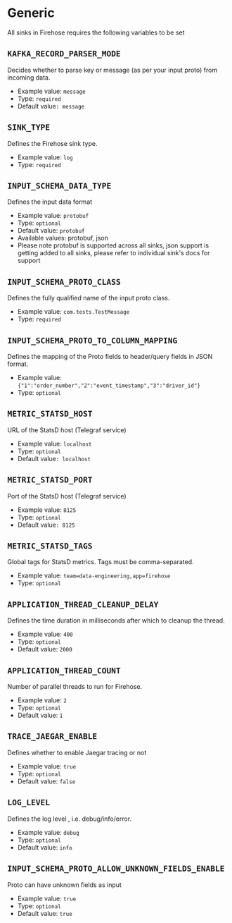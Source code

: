 # Generic

All sinks in Firehose requires the following variables to be set

## `KAFKA_RECORD_PARSER_MODE`

Decides whether to parse key or message \(as per your input proto\) from incoming data.

* Example value: `message`
* Type: `required`
* Default value`: message`

## `SINK_TYPE`

Defines the Firehose sink type.

* Example value: `log`
* Type: `required`

## `INPUT_SCHEMA_DATA_TYPE`

Defines the input data format 
* Example value: `protobuf`
* Type: `optional`
* Default value: `protobuf`
* Available values: protobuf, json
* Please note protobuf is supported across all sinks, json support is getting added to all sinks, please refer to individual sink's docs for support

## `INPUT_SCHEMA_PROTO_CLASS`

Defines the fully qualified name of the input proto class.

* Example value: `com.tests.TestMessage`
* Type: `required`

## `INPUT_SCHEMA_PROTO_TO_COLUMN_MAPPING`

Defines the mapping of the Proto fields to header/query fields in JSON format.

* Example value: `{"1":"order_number","2":"event_timestamp","3":"driver_id"}`
* Type: `optional`

## `METRIC_STATSD_HOST`

URL of the StatsD host \(Telegraf service\)

* Example value: `localhost`
* Type: `optional`
* Default value`: localhost`

## `METRIC_STATSD_PORT`

Port of the StatsD host \(Telegraf service\)

* Example value: `8125`
* Type: `optional`
* Default value`: 8125`

## `METRIC_STATSD_TAGS`

Global tags for StatsD metrics. Tags must be comma-separated.

* Example value: `team=data-engineering,app=firehose`
* Type: `optional`

## `APPLICATION_THREAD_CLEANUP_DELAY`

Defines the time duration in milliseconds after which to cleanup the thread.

* Example value: `400`
* Type: `optional`
* Default value: `2000`

## `APPLICATION_THREAD_COUNT`

Number of parallel threads to run for Firehose.

* Example value: `2`
* Type: `optional`
* Default value: `1`

## `TRACE_JAEGAR_ENABLE`

Defines whether to enable Jaegar tracing or not

* Example value: `true`
* Type: `optional`
* Default value: `false`

## `LOG_LEVEL`

Defines the log level , i.e. debug/info/error.

* Example value: `debug`
* Type: `optional`
* Default value: `info`

## `INPUT_SCHEMA_PROTO_ALLOW_UNKNOWN_FIELDS_ENABLE`

Proto can have unknown fields as input

* Example value: `true`
* Type: `optional`
* Default value: `true`


